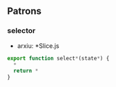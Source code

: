## Patrons

### selector

* arxiu: *Slice.js

```js
export function select*(state*) {
  *
  return *
}
```
